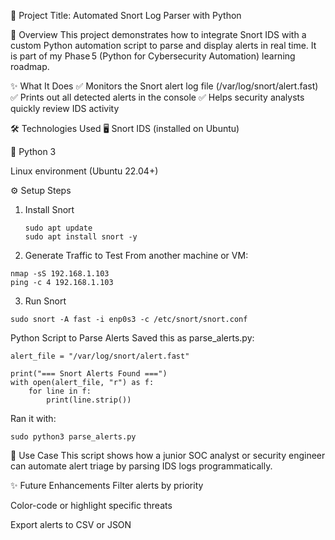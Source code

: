 📖 Project Title:
Automated Snort Log Parser with Python

🚀 Overview
This project demonstrates how to integrate Snort IDS with a custom Python automation script to parse and display alerts in real time.
It is part of my Phase 5 (Python for Cybersecurity Automation) learning roadmap.

✨ What It Does
✅ Monitors the Snort alert log file (/var/log/snort/alert.fast)
✅ Prints out all detected alerts in the console
✅ Helps security analysts quickly review IDS activity

🛠️ Technologies Used
🖥️ Snort IDS (installed on Ubuntu)

🐍 Python 3

Linux environment (Ubuntu 22.04+)

⚙️ Setup Steps
1. Install Snort
   ```  
   sudo apt update
   sudo apt install snort -y
   ```

2. Generate Traffic to Test
From another machine or VM:

```
nmap -sS 192.168.1.103
ping -c 4 192.168.1.103
```
3. Run Snort

```
sudo snort -A fast -i enp0s3 -c /etc/snort/snort.conf

```

Python Script to Parse Alerts
Saved this as parse_alerts.py:

```
alert_file = "/var/log/snort/alert.fast"

print("=== Snort Alerts Found ===")
with open(alert_file, "r") as f:
    for line in f:
        print(line.strip())
```
Ran it with:

```
sudo python3 parse_alerts.py

```

📌 Use Case
This script shows how a junior SOC analyst or security engineer can automate alert triage by parsing IDS logs programmatically.

✨ Future Enhancements
Filter alerts by priority

Color-code or highlight specific threats

Export alerts to CSV or JSON
